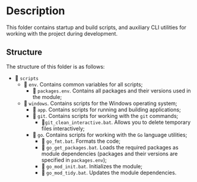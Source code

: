 # Description

This folder contains startup and build scripts, and auxiliary CLI utilities for working with the project during development.

## Structure

The structure of this folder is as follows:

* 📂 `scripts`
    * 📂 `env`. Contains common variables for all scripts;
        * 📄 `packages.env`. Contains all packages and their versions used in the module;
    * 📂 `windows`. Contains scripts for the Windows operating system;
        * 📂 `app`. Contains scripts for running and building applications;
        * 📂 `git`. Contains scripts for working with the `git` commands;
            * 📄`git_clean_interactive.bat`. Allows you to delete temporary files interactively;
        * 📂 `go`. Contains scripts for working with the `Go` language utilities;
            * 📄 `go_fmt.bat`. Formats the code;
            * 📄 `go_get_packages.bat`. Loads the required packages as module dependencies (packages and their versions are specified in `packages.env`);
            * 📄 `go_mod_init.bat`. Initializes the module;
            * 📄 `go_mod_tidy.bat`. Updates the module dependencies.
